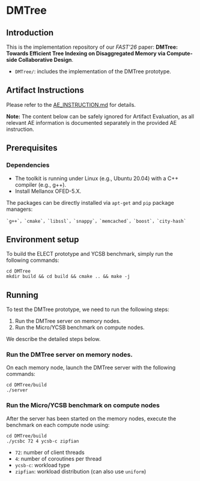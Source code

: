 # DMTree

## Introduction

This is the implementation repository of our *FAST'26* paper: **DMTree: Towards Efficient Tree Indexing on Disaggregated Memory via Compute-side Collaborative Design**.

* `DMTree/`: includes the implementation of the DMTree prototype.

## Artifact Instructions

Please refer to the [AE_INSTRUCTION.md](AE_INSTRUCTION.md) for details.

**Note:** The content below can be safely ignored for Artifact Evaluation, as all relevant AE information is documented separately in the provided AE instruction.

## Prerequisites

### Dependencies

* The toolkit is running under Linux (e.g., Ubuntu 20.04) with a C++ compiler (e.g., g++). 
* Install Mellanox OFED-5.X.

The packages can be directly installed via `apt-get` and `pip` package managers:

```shell 
`g++`，`cmake`，`libssl`，`snappy`，`memcached`，`boost`，`city-hash`
```

## Environment setup

To build the ELECT prototype and YCSB benchmark, simply run the following commands:

```shell
cd DMTree
mkdir build && cd build && cmake .. && make -j
```

## Running 

To test the DMTree prototype, we need to run the following steps:

1. Run the DMTree server on memory nodes.
2. Run the Micro/YCSB benchmark on compute nodes.

We describe the detailed steps below.

### Run the DMTree server on memory nodes.

On each memory node, launch the DMTree server with the following commands:

```shell
cd DMTree/build
./server
```

### Run the Micro/YCSB benchmark on compute nodes

After the server has been started on the memory nodes, execute the benchmark on each compute node using:

```shell
cd DMTree/build
./ycsbc 72 4 ycsb-c zipfian
```

- `72`: number of client threads
- `4`: number of coroutines per thread
- `ycsb-c`: workload type
- `zipfian`: workload distribution (can also use `uniform`)
